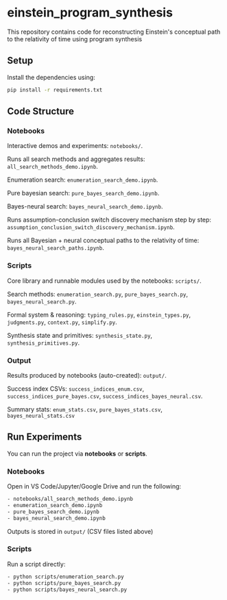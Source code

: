 # einstein_program_synthesis
This repository contains code for reconstructing Einstein's conceptual path to the relativity of time using program synthesis

## Setup

Install the dependencies using:

```bash
pip install -r requirements.txt
```

## Code Structure

### Notebooks

Interactive demos and experiments: `notebooks/`.

Runs all search methods and aggregates results: `all_search_methods_demo.ipynb`.

Enumeration search: `enumeration_search_demo.ipynb`.

Pure bayesian search: `pure_bayes_search_demo.ipynb`.

Bayes-neural search: `bayes_neural_search_demo.ipynb`.

Runs assumption-conclusion switch discovery mechanism step by step: `assumption_conclusion_switch_discovery_mechanism.ipynb`.

Runs all Bayesian + neural conceptual paths to the relativity of time: `bayes_neural_search_paths.ipynb`.


### Scripts

Core library and runnable modules used by the notebooks: `scripts/`.

Search methods: `enumeration_search.py`, `pure_bayes_search.py`, `bayes_neural_search.py`.

Formal system & reasoning: `typing_rules.py`, `einstein_types.py`, `judgments.py`, `context.py`, `simplify.py`.

Synthesis state and primitives: `synthesis_state.py`, `synthesis_primitives.py`.

### Output

Results produced by notebooks (auto-created): `output/`.

Success index CSVs: `success_indices_enum.csv`, `success_indices_pure_bayes.csv`, `success_indices_bayes_neural.csv`.

Summary stats: `enum_stats.csv`, `pure_bayes_stats.csv`, `bayes_neural_stats.csv` 

## Run Experiments

You can run the project via **notebooks** or **scripts**.

### Notebooks 
Open in VS Code/Jupyter/Google Drive and run the following:
```bash
- notebooks/all_search_methods_demo.ipynb
- enumeration_search_demo.ipynb
- pure_bayes_search_demo.ipynb
- bayes_neural_search_demo.ipynb
```

Outputs is stored in `output/` (CSV files listed above)

### Scripts 
Run a script directly:
```bash
- python scripts/enumeration_search.py
- python scripts/pure_bayes_search.py
- python scripts/bayes_neural_search.py
```